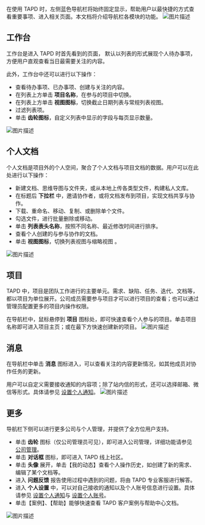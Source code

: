 在使用 TAPD 时，左侧蓝色导航栏将始终固定显示，帮助用户以最快捷的方式查看重要事项、进入相关页面。本文档将介绍导航栏各模块的功能。
![图片描述](https://main.qcloudimg.com/raw/37dbe6c1be67c0d1406014f2ed828882.png)

 

## 工作台

工作台是进入 TAPD 时首先看到的页面， 默认以列表的形式展现个人待办事项，方便用户直观查看当日最需要关注的内容。

此外，工作台中还可以进行以下操作：

- 查看待办事项、已办事项、创建与关注的内容。
- 在列表上方单击 **项目名称**，在参与的项目中切换。
- 在列表上方单击 **视图图标**，切换截止日期列表与常规列表视图。
- 过滤列表项。
- 单击 **齿轮图标**，自定义列表中显示的字段与每页显示数量。

![图片描述](https://main.qcloudimg.com/raw/0b12831aa5797c67df0b1639c0098b43.png)

 

## 个人文档

个人文档是项目外的个人空间，聚合了个人文档与项目文档的数据。用户可以在此处进行以下操作：

- 新建文档、思维导图与文件夹，或从本地上传各类型文件，构建私人文库。
- 在标题后 **下拉栏** 中，邀请协作者，或将文档发布到项目，实现文档共享与协作。
- 下载、重命名、移动、复制、或删除单个文件。
- 勾选文件，进行批量删除或移动。
- 单击 **列表表头名称**，按照不同名称、最近修改时间进行排序。
- 查看个人创建的与参与协作的文档。
- 单击 **视图图标**，切换列表视图与缩略视图 。

![图片描述](https://main.qcloudimg.com/raw/0886adf5cb1af22ec6eebb41c475a9ef.png)

 

## 项目

TAPD 中，项目是团队工作进行的主要单元。需求、缺陷、任务、迭代、文档等，都以项目为单位展开。公司成员需要参与项目才可以进行项目的查看；也可以通过管理员配置更多的项目内操作权限。

在导航栏中，鼠标悬停到 **项目** 图标处，即可快速查看个人参与的项目。单击项目名称即可进入项目主页；或在最下方快速创建新的项目。
![图片描述](https://main.qcloudimg.com/raw/37a77de3228e37d3ad71ef1721f30005.png)

 

## 消息

在导航栏中单击 **消息** 图标进入，可以查看关注的内容更新情况，如其他成员对协作任务的更新。

用户可以自定义需要接收通知的内容项；除了站内信的形式，还可以选择邮箱、微信等形式。具体请参见 [设置个人通知](https://cloud.tencent.com/document/product/624/44590)。
![图片描述](https://main.qcloudimg.com/raw/aa4a38529fb3a13fc80150de0a5e6656.png)

 

## 更多

导航栏下侧可以进行更多公司与个人管理，并提供了全方位用户支持。

- 单击 **齿轮** 图标（仅公司管理员可见），即可进入公司管理，详细功能请参见 [公司管理](https://cloud.tencent.com/document/product/624/44314)。
- 单击 **对话框** 图标，即可进入 TAPD 线上社区。
- 单击 **头像** 展开，单击【我的动态】查看个人操作历史，如创建了新的需求、编辑了某个文档等。
- 进入 **问题反馈** 报告使用过程中遇到的问题，将由 TAPD 专业客服进行解答。
- 进入 **个人设置** 中，可以对自己接收的通知以及个人账号信息进行设置。具体请参见 [设置个人通知](https://cloud.tencent.com/document/product/624/44590)与 [设置个人账号](https://cloud.tencent.com/document/product/624/44591)。
- 单击【案例】、【帮助】能够快速查看 TAPD 客户案例与帮助中心文档。

![图片描述](https://main.qcloudimg.com/raw/a543d01c17fe17085c4899e774131774.png)
